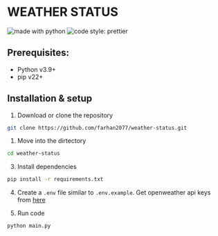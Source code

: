 # WEATHER STATUS

![made with python](https://img.shields.io/badge/Made%20with-Python-1f425f.svg?style=flat-square)
![code style: prettier](https://img.shields.io/badge/code%20style-autopep8-brightgreen?style=flat-square)

## Prerequisites:

- Python v3.9+
- pip v22+

## Installation & setup

1. Download or clone the repository

```sh
git clone https://github.com/farhan2077/weather-status.git
```

1. Move into the dirtectory

```sh
cd weather-status
```

3. Install dependencies

```sh
pip install -r requirements.txt
```

4. Create a `.env` file similar to `.env.example`. Get openweather api keys from [here](https://home.openweathermap.org/api_keys)

1. Run code

```sh
python main.py
```
